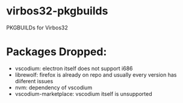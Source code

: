 # virbos32-pkgbuilds
PKGBUILDs for Virbos32

# Packages Dropped:

- vscodium: electron itself does not support i686
- librewolf: firefox is already on repo and usually every version has diiferent issues
- nvm: dependency of vscodium
- vscodium-marketplace: vscodium itself is unsupported
